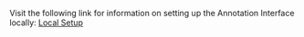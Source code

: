 Visit the following link for information on setting up the Annotation Interface locally: [Local Setup](https://docs.google.com/document/d/1fO8somS78ZlG4aJLyXJzyaMhcpOoy69GcC6nhlu9aRM/edit?usp=sharing)
